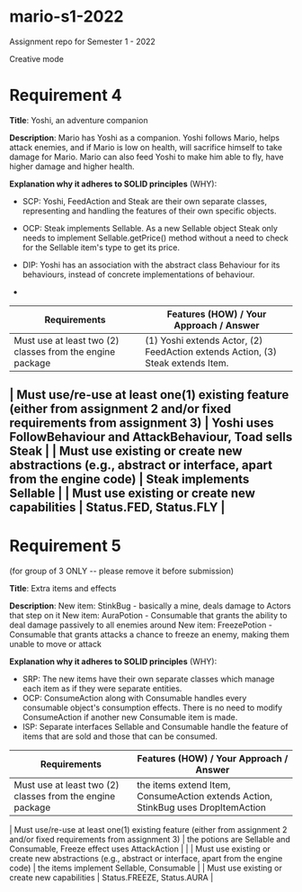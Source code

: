 # mario-s1-2022

Assignment repo for Semester 1 - 2022

Creative mode

# Requirement 4

**Title**:
Yoshi, an adventure companion

**Description**:
Mario has Yoshi as a companion. Yoshi follows Mario, helps attack enemies, and if Mario is low on health, will sacrifice himself to take damage for Mario. Mario can also feed Yoshi to make him able to fly, have higher damage and higher health.

**Explanation why it adheres to SOLID principles** (WHY):
- SCP: Yoshi, FeedAction and Steak are their own separate classes, representing and handling the features of their own specific objects.
- OCP: Steak implements Sellable. As a new Sellable object Steak only needs to implement Sellable.getPrice() method without a need to check for the Sellable item's type to get its price.
- DIP: Yoshi has an association with the abstract class Behaviour for its behaviours, instead of concrete implementations of behaviour.

-
| Requirements                                                                                                            | Features (HOW) / Your Approach / Answer                                                                                                                               |
| ----------------------------------------------------------------------------------------------------------------------- | --------------------------------------------------------------------------------------------------------------------------------------------------------------------- |
| Must use at least two (2) classes from the engine package                                                               | (1) Yoshi extends Actor, (2) FeedAction extends Action, (3) Steak extends Item. |

| Must use/re-use at least one(1) existing feature (either from assignment 2 and/or fixed requirements from assignment 3) | Yoshi uses FollowBehaviour and AttackBehaviour, Toad sells Steak                                                                                                                                                                    |
| Must use existing or create new abstractions (e.g., abstract or interface, apart from the engine code)                  | Steak implements Sellable                                                                                                                                                                      |
| Must use existing or create new capabilities                                                                            | Status.FED, Status.FLY                                                                                                                                                                    |
---

# Requirement 5

(for group of 3 ONLY -- please remove it before submission)

**Title**:
Extra items and effects

**Description**:
New item: StinkBug - basically a mine, deals damage to Actors that step on it
New item: AuraPotion - Consumable that grants the ability to deal damage passively to all enemies around
New item: FreezePotion - Consumable that grants attacks a chance to freeze an enemy, making them unable to move or attack


**Explanation why it adheres to SOLID principles** (WHY):

- SRP: The new items have their own separate classes which manage each item as if they were separate entities.
- OCP: ConsumeAction along with Consumable handles every consumable object's consumption effects. There is no need to modify ConsumeAction if another new Consumable item is made.
- ISP: Separate interfaces Sellable and Consumable handle the feature of items that are sold and those that can be consumed.

| Requirements                                                                                                            | Features (HOW) / Your Approach / Answer                                                                                                                               |
| ----------------------------------------------------------------------------------------------------------------------- | --------------------------------------------------------------------------------------------------------------------------------------------------------------------- |
| Must use at least two (2) classes from the engine package                                                               | the items extend Item, ConsumeAction extends Action, StinkBug uses DropItemAction  |

| Must use/re-use at least one(1) existing feature (either from assignment 2 and/or fixed requirements from assignment 3) | the potions are Sellable and Consumable, Freeze effect uses AttackAction  |                                                                                                                                                                      |
| Must use existing or create new abstractions (e.g., abstract or interface, apart from the engine code)                  | the items implement Sellable, Consumable                                                                                                                                                                      |
| Must use existing or create new capabilities                                                                            | Status.FREEZE, Status.AURA                                                                                                                                                                      |
